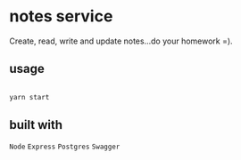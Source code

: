 # notes service

Create, read, write and update notes...do your homework =).

## usage

```js

yarn start

```

## built with

`Node` `Express` `Postgres` `Swagger`
